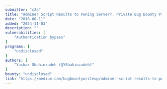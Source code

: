 ```yaml
---
submitter: "c2a"
title: "Adminer Script Results to Pwning Server?, Private Bug Bounty Program"
date: "2018-08-11"
added: "2024-11-03"
description: ""
vulnerabilities: [
    "Authentication bypass"
]
programs: [
    "undisclosed"
]
authors: [
    "Yashar Shahinzadeh (@YShahinzadeh)"
]
bounty: "undisclosed"
link: "https://medium.com/bugbountywriteup/adminer-script-results-to-pwning-server-private-bug-bounty-program-fe6d8a43fe6f"
---
```




